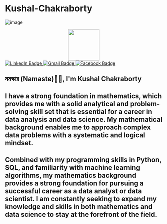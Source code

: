 # Kushal-Chakraborty
![image](https://github.com/KushalChakraborty1995/Kushal-Chakraborty/assets/114491920/c066f310-ec3e-4ac7-887f-72ae0eaa0629)
<div id="header" align="center">
  <img src="https://media.giphy.com/media/M9gbBd9nbDrOTu1Mqx/giphy.gif" width="100"/>
</div>
<div id="badges">
  <a href="https://www.linkedin.com/in/kushchakraborty/">
    <img src="https://img.shields.io/badge/LinkedIn-blue?style=for-the-badge&logo=linkedin&logoColor=white" alt="LinkedIn Badge"/>
  </a>
  <a href="kushaldon8293@gmail.com">
    <img src="https://img.shields.io/badge/Gmail-red?style=for-the-badge&logo=Gmail&logoColor=white" alt="Gmail Badge"/>
  </a>
  <a href="https://www.facebook.com/kushal.chakraborty.3538">
    <img src="https://img.shields.io/badge/Facebook-blue?style=for-the-badge&logo=Facebook&logoColor=white" alt="Facebook Badge"/>
  </a>
</div>

## নমস্কার (Namaste)🙏🏻, I'm Kushal Chakraborty
## I have a strong foundation in mathematics, which provides me with a solid analytical and problem-solving skill set that is essential for a career in data analysis and data science. My mathematical background enables me to approach complex data problems with a systematic and logical mindset.
## Combined with my programming skills in Python, SQL, and familiarity with machine learning algorithms, my mathematics background provides a strong foundation for pursuing a successful career as a data analyst or data scientist. I am constantly seeking to expand my knowledge and skills in both mathematics and data science to stay at the forefront of the field.
